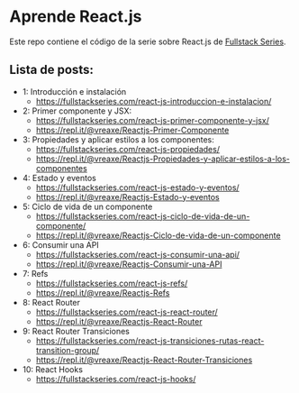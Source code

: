 # Aprende React.js

Este repo contiene el código de la serie sobre React.js de [Fullstack Series](https://fullstackseries.com/post_series/aprende-react-js/).

## Lista de posts:

- 1: Introducción e instalación
  - https://fullstackseries.com/react-js-introduccion-e-instalacion/
- 2: Primer componente y JSX:
  - https://fullstackseries.com/react-js-primer-componente-y-jsx/
  - https://repl.it/@vreaxe/Reactjs-Primer-Componente
- 3: Propiedades y aplicar estilos a los componentes:
  - https://fullstackseries.com/react-js-propiedades/
  - https://repl.it/@vreaxe/Reactjs-Propiedades-y-aplicar-estilos-a-los-componentes
- 4: Estado y eventos
  - https://fullstackseries.com/react-js-estado-y-eventos/
  - https://repl.it/@vreaxe/Reactjs-Estado-y-eventos
- 5: Ciclo de vida de un componente
  - https://fullstackseries.com/react-js-ciclo-de-vida-de-un-componente/
  - https://repl.it/@vreaxe/Reactjs-Ciclo-de-vida-de-un-componente
- 6: Consumir una API
  - https://fullstackseries.com/react-js-consumir-una-api/
  - https://repl.it/@vreaxe/Reactjs-Consumir-una-API
- 7: Refs
  - https://fullstackseries.com/react-js-refs/
  - https://repl.it/@vreaxe/Reactjs-Refs
- 8: React Router
  - https://fullstackseries.com/react-js-react-router/
  - https://repl.it/@vreaxe/Reactjs-React-Router
- 9: React Router Transiciones
  - https://fullstackseries.com/react-js-transiciones-rutas-react-transition-group/
  - https://repl.it/@vreaxe/Reactjs-React-Router-Transiciones
- 10: React Hooks
  - https://fullstackseries.com/react-js-hooks/
